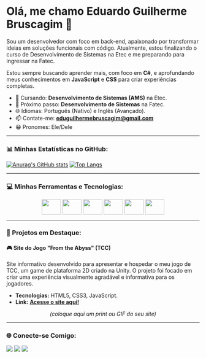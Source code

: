 # Olá, me chamo Eduardo Guilherme Bruscagim 👋

Sou um desenvolvedor com foco em back-end, apaixonado por transformar ideias em soluções funcionais com código. Atualmente, estou finalizando o curso de Desenvolvimento de Sistemas na Etec e me preparando para ingressar na Fatec.

Estou sempre buscando aprender mais, com foco em **C#**, e aprofundando meus conhecimentos em **JavaScript** e **CSS** para criar experiências completas.

- 🏫 Cursando: **Desenvolvimento de Sistemas (AMS)** na Etec.
- 🚀 Próximo passo: **Desenvolvimento de Sistemas** na Fatec.
- 🌐 Idiomas: Português (Nativo) e Inglês (Avançado).
- 📫 Contate-me: **eduguilhermebruscagim@gmail.com**
- 😁 Pronomes: Ele/Dele

---

### 📊 Minhas Estatísticas no GitHub:
[![Anurag's GitHub stats](https://github-readme-stats.vercel.app/api?username=EduuhBruscagim&show_icons=true&theme=dark&bg_color=00000000&hide_border=true)](https://github.com/EduuhBruscagim/github-readme-stats)
[![Top Langs](https://github-readme-stats.vercel.app/api/top-langs/?username=EduuhBruscagim&layout=compact&theme=transparent&hide_border=true)](https://github.com/EduuhBruscagim/github-readme-stats)

---

### 💻 Minhas Ferramentas e Tecnologias:
<p align="center">
  <img align="center" height="40" width="50" src="https://cdn.jsdelivr.net/gh/devicons/devicon@latest/icons/html5/html5-original.svg" />
  <img align="center" height="40" width="50" src="https://cdn.jsdelivr.net/gh/devicons/devicon@latest/icons/css3/css3-original.svg" />
  <img align="center" height="40" width="50" src="https://cdn.jsdelivr.net/gh/devicons/devicon@latest/icons/javascript/javascript-original.svg" />
  <img align="center" height="40" width="50" src="https://cdn.jsdelivr.net/gh/devicons/devicon@latest/icons/csharp/csharp-original.svg" />
  <img align="center" height="40" width="50" src="https://cdn.jsdelivr.net/gh/devicons/devicon@latest/icons/php/php-original.svg" />
  <img align="center" height="40" width="50" src="https://cdn.jsdelivr.net/gh/devicons/devicon@latest/icons/mysql/mysql-original.svg" />
</p>

---

### 🚀 Projetos em Destaque:

#### 🎮 Site do Jogo "From the Abyss" (TCC)
Site informativo desenvolvido para apresentar e hospedar o meu jogo de TCC, um game de plataforma 2D criado na Unity. O projeto foi focado em criar uma experiência visualmente agradável e informativa para os jogadores.

- **Tecnologias:** HTML5, CSS3, JavaScript.
- **Link:** <a href="https://from-the-abyss-tcc.netlify.app/">**Acesse o site aqui!**</a>

*<p align="center">(coloque aqui um print ou GIF do seu site)</p>*

---

### 🌐 Conecte-se Comigo:
<div>
  <a href="https://www.instagram.com/eduuhbruscagim?igsh=MW44MmtpbjE3M2Y5dQ==" target="_blank"><img src="https://img.shields.io/badge/Instagram-E4405F?style=for-the-badge&logo=instagram&logoColor=white" target="_blank"></a>
  <a href="mailto:eduguilhermebruscagim@gmail.com" target="_blank"><img src="https://img.shields.io/badge/Gmail-D14836?style=for-the-badge&logo=gmail&logoColor=white" target="_blank"></a>
  <a href="#" target="_blank"><img src="https://img.shields.io/badge/LinkedIn-0077B5?style=for-the-badge&logo=linkedin&logoColor=white" target="_blank"></a>
</div>
